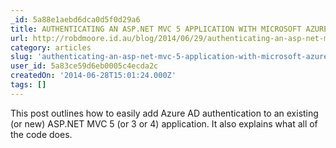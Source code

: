 ```yaml
---
_id: 5a88e1aebd6dca0d5f0d29a6
title: AUTHENTICATING AN ASP.NET MVC 5 APPLICATION WITH MICROSOFT AZURE ACTIVE DIRECTORY
url: http://robdmoore.id.au/blog/2014/06/29/authenticating-an-asp-net-mvc-5-application-with-microsoft-azure-active-directory/
category: articles
slug: 'authenticating-an-asp-net-mvc-5-application-with-microsoft-azure-active-directory'
user_id: 5a83ce59d6eb0005c4ecda2c
createdOn: '2014-06-28T15:01:24.000Z'
tags: []
---
```


This post outlines how to easily add Azure AD authentication to an existing (or new) ASP.NET MVC 5 (or 3 or 4) application. It also explains what all of the code does.

